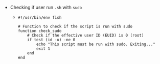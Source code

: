 - Checking if user run `.sh` with `sudo`
	- ```
	  #!/usr/bin/env fish
	  
	  # Function to check if the script is run with sudo
	  function check_sudo
	      # Check if the effective user ID (EUID) is 0 (root)
	      if test (id -u) -ne 0
	          echo "This script must be run with sudo. Exiting..."
	          exit 1
	      end
	  end
	  ```